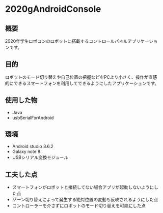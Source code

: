 # 2020gAndroidConsole 

## 概要

2020年学生ロボコンのロボットに搭載するコントロールパネルアプリケーションです。

## 目的

ロボットのモード切り替えや自己位置の把握などをPCより小さく、操作が直感的にできるスマートフォンを利用してできるようにしたアプリケーションです。

## 使用した物

- Java
- usbSerialForAndroid

## 環境

- Android studio 3.6.2
- Galaxy note 8
- USBシリアル変換モジュール

## 工夫した点

- スマートフォンがロボットと接続してない場合アプリが起動しないようにした点
- ゾーン切り替えによって発生する絶対位置の変動も反映されるようにした点
- コントローラーを介さずにロボットのモード切り替えを可能にした点
